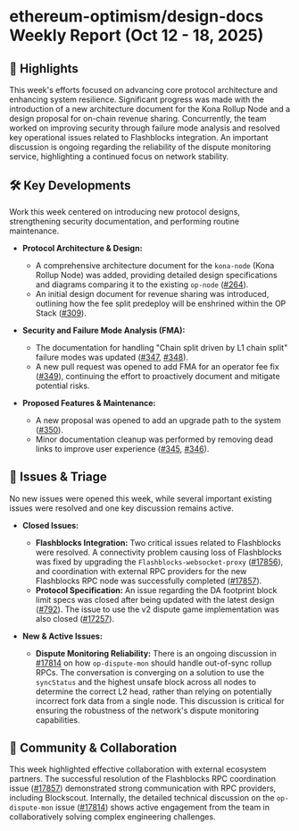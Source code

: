 # ethereum-optimism/design-docs Weekly Report (Oct 12 - 18, 2025)

## 🚀 Highlights
This week's efforts focused on advancing core protocol architecture and enhancing system resilience. Significant progress was made with the introduction of a new architecture document for the Kona Rollup Node and a design proposal for on-chain revenue sharing. Concurrently, the team worked on improving security through failure mode analysis and resolved key operational issues related to Flashblocks integration. An important discussion is ongoing regarding the reliability of the dispute monitoring service, highlighting a continued focus on network stability.

## 🛠️ Key Developments
Work this week centered on introducing new protocol designs, strengthening security documentation, and performing routine maintenance.

- **Protocol Architecture & Design:**
  - A comprehensive architecture document for the `kona-node` (Kona Rollup Node) was added, providing detailed design specifications and diagrams comparing it to the existing `op-node` ([#264](https://github.com/ethereum-optimism/design-docs/pull/264)).
  - An initial design document for revenue sharing was introduced, outlining how the fee split predeploy will be enshrined within the OP Stack ([#309](https://github.com/ethereum-optimism/design-docs/pull/309)).

- **Security and Failure Mode Analysis (FMA):**
  - The documentation for handling "Chain split driven by L1 chain split" failure modes was updated ([#347](https://github.com/ethereum-optimism/design-docs/pull/347), [#348](https://github.com/ethereum-optimism/design-docs/pull/348)).
  - A new pull request was opened to add FMA for an operator fee fix ([#349](https://github.com/ethereum-optimism/design-docs/pull/349)), continuing the effort to proactively document and mitigate potential risks.

- **Proposed Features & Maintenance:**
  - A new proposal was opened to add an upgrade path to the system ([#350](https://github.com/ethereum-optimism/design-docs/pull/350)).
  - Minor documentation cleanup was performed by removing dead links to improve user experience ([#345](https://github.com/ethereum-optimism/design-docs/pull/345), [#346](https://github.com/ethereum-optimism/design-docs/pull/346)).

## 🐛 Issues & Triage
No new issues were opened this week, while several important existing issues were resolved and one key discussion remains active.

- **Closed Issues:**
  - **Flashblocks Integration:** Two critical issues related to Flashblocks were resolved. A connectivity problem causing loss of Flashblocks was fixed by upgrading the `Flashblocks-websocket-proxy` ([#17856](https://github.com/ethereum-optimism/design-docs/issues/17856)), and coordination with external RPC providers for the new Flashblocks RPC node was successfully completed ([#17857](https://github.com/ethereum-optimism/design-docs/issues/17857)).
  - **Protocol Specification:** An issue regarding the DA footprint block limit specs was closed after being updated with the latest design ([#792](https://github.com/ethereum-optimism/design-docs/issues/792)). The issue to use the v2 dispute game implementation was also closed ([#17257](https://github.com/ethereum-optimism/design-docs/issues/17257)).

- **New & Active Issues:**
  - **Dispute Monitoring Reliability:** There is an ongoing discussion in [#17814](https://github.com/ethereum-optimism/design-docs/issues/17814) on how `op-dispute-mon` should handle out-of-sync rollup RPCs. The conversation is converging on a solution to use the `syncStatus` and the highest unsafe block across all nodes to determine the correct L2 head, rather than relying on potentially incorrect fork data from a single node. This discussion is critical for ensuring the robustness of the network's dispute monitoring capabilities.

## 💬 Community & Collaboration
This week highlighted effective collaboration with external ecosystem partners. The successful resolution of the Flashblocks RPC coordination issue ([#17857](https://github.com/ethereum-optimism/design-docs/issues/17857)) demonstrated strong communication with RPC providers, including Blockscout. Internally, the detailed technical discussion on the `op-dispute-mon` issue ([#17814](https://github.com/ethereum-optimism/design-docs/issues/17814)) shows active engagement from the team in collaboratively solving complex engineering challenges.